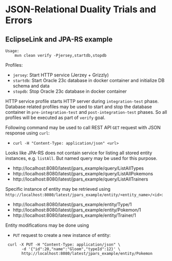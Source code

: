 # JSON-Relational Duality Trials and Errors

## EclipseLink and JPA-RS example

```
Usage:
    mvn clean verify -Pjersey,startdb,stopdb
```

Profiles:
 - `jersey`: Start HTTP service (Jerzey + Grizzly)
 - `startdb`: Start Oracle 23c database in docker container and initialize DB schema and data
 - `stopdb`: Stop Oracle 23c database in docker container

HTTP service profile starts HTTP server during `integration-test` phase.
Database related profiles may be used to start and stop the database container in `pre-integration-test` and `post-integration-test` phases.
So all profiles will be executed as part of `verify` goal.

Following command may be used to call REST API `GET` request with JSON response using `curl`:
- `curl -H "Content-Type: application/json" <url>`

Looks like JPA-RS does not contain service for listing all stored entity instances, e.g. `listAll`. But named query may be used for this purpose.
- http://localhost:8080/latest/jpars_example/query/ListAllTypes
- http://localhost:8080/latest/jpars_example/query/ListAllPokemons
- http://localhost:8080/latest/jpars_example/query/ListAllTrainers

Specific instance of entity may be retrieved using `http://localhost:8080/latest/jpars_example/entity/<entity_name>/<id>`:
- http://localhost:8080/latest/jpars_example/entity/Type/1
- http://localhost:8080/latest/jpars_example/entity/Pokemon/1
- http://localhost:8080/latest/jpars_example/entity/Trainer/1

Entity modifications may be done using
- `PUT` request to create a new instance of entity:
```
 curl -X PUT -H "Content-Type: application/json" \
       -d '{"id":20,"name":"Gloom","typeId":12}' \
       http://localhost:8080/latest/jpars_example/entity/Pokemon
```